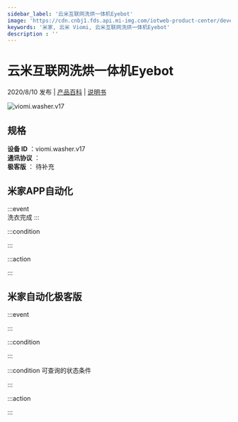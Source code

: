 ```yaml
---
sidebar_label: '云米互联网洗烘一体机Eyebot'
image: 'https://cdn.cnbj1.fds.api.mi-img.com/iotweb-product-center/developer_1593998953329fTQbkETG.png?GalaxyAccessKeyId=AKVGLQWBOVIRQ3XLEW&Expires=9223372036854775807&Signature=uszPiS3xMT/CS6BatyaAAs+TZhQ='
keywords: '米家, 云米 Viomi, 云米互联网洗烘一体机Eyebot'
description : ''
---
```

# 云米互联网洗烘一体机Eyebot

2020/8/10 发布 | [产品百科](https://home.mi.com/webapp/content/baike/product/index.html?model=viomi.washer.v17/) | [说明书](https://home.mi.com/views/introduction.html?model=viomi.washer.v17&region=cn)

![viomi.washer.v17](https://cdn.cnbj1.fds.api.mi-img.com/iotweb-product-center/developer_1593998953329fTQbkETG.png?GalaxyAccessKeyId=AKVGLQWBOVIRQ3XLEW&Expires=9223372036854775807&Signature=uszPiS3xMT/CS6BatyaAAs+TZhQ=)

## 规格  
> 
**设备 ID** ：viomi.washer.v17  
**通讯协议** ：  
**极客版**  ： 待补充 


## 米家APP自动化  

:::event  
洗衣完成
:::

:::condition  

:::

:::action   

:::

## 米家自动化极客版  

:::event  

:::

:::condition  

:::

:::condition 可查询的状态条件  

:::

:::action  

:::

        
